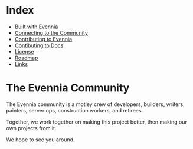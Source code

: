 # Index
- [Built with Evennia](built_with_evennia)
- [Connecting to the Community](connecting)
- [Contributing to Evennia](contributing)
- [Contibuting to Docs](documentation/DocumentationStyle)
- [License](licensing/FAQ)
- [Roadmap](roadmap)
- [Links](links)

# The Evennia Community

The Evennia community is a motley crew of developers, builders, writers, painters, server ops, construction workers, and retirees.

Together, we work together on making this project better, then making our own projects from it.

We hope to see you around.

